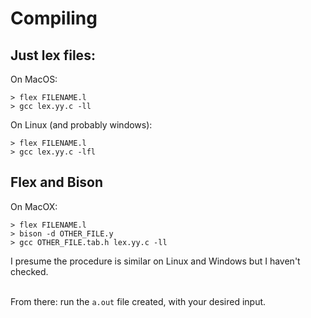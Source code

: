 # **Compiling**  
## **Just lex files:**
On MacOS:
```
> flex FILENAME.l
> gcc lex.yy.c -ll
```

On Linux (and probably windows):
```
> flex FILENAME.l
> gcc lex.yy.c -lfl
```

## **Flex and Bison**
On MacOX:
```
> flex FILENAME.l
> bison -d OTHER_FILE.y
> gcc OTHER_FILE.tab.h lex.yy.c -ll
```
I presume the procedure is similar on Linux and Windows but I haven't checked. 
<br><br>

From there: run the `a.out` file created, with your desired input.